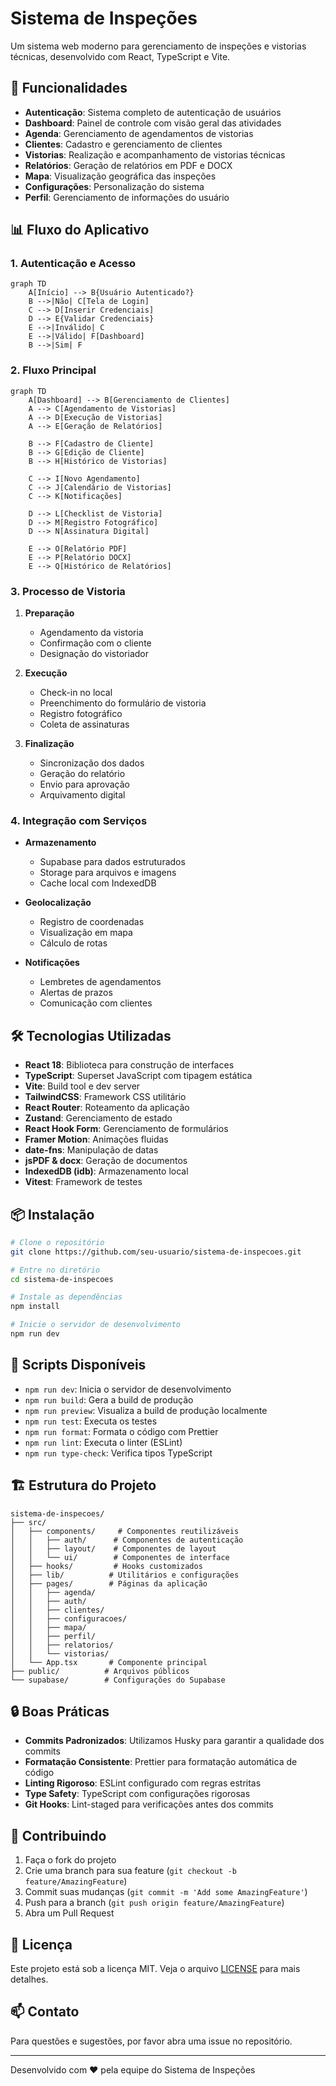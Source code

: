# Sistema de Inspeções

Um sistema web moderno para gerenciamento de inspeções e vistorias técnicas, desenvolvido com React, TypeScript e Vite.

## 🚀 Funcionalidades

- **Autenticação**: Sistema completo de autenticação de usuários
- **Dashboard**: Painel de controle com visão geral das atividades
- **Agenda**: Gerenciamento de agendamentos de vistorias
- **Clientes**: Cadastro e gerenciamento de clientes
- **Vistorias**: Realização e acompanhamento de vistorias técnicas
- **Relatórios**: Geração de relatórios em PDF e DOCX
- **Mapa**: Visualização geográfica das inspeções
- **Configurações**: Personalização do sistema
- **Perfil**: Gerenciamento de informações do usuário

## 📊 Fluxo do Aplicativo

### 1. Autenticação e Acesso

```mermaid
graph TD
    A[Início] --> B{Usuário Autenticado?}
    B -->|Não| C[Tela de Login]
    C --> D[Inserir Credenciais]
    D --> E{Validar Credenciais}
    E -->|Inválido| C
    E -->|Válido| F[Dashboard]
    B -->|Sim| F
```

### 2. Fluxo Principal

```mermaid
graph TD
    A[Dashboard] --> B[Gerenciamento de Clientes]
    A --> C[Agendamento de Vistorias]
    A --> D[Execução de Vistorias]
    A --> E[Geração de Relatórios]

    B --> F[Cadastro de Cliente]
    B --> G[Edição de Cliente]
    B --> H[Histórico de Vistorias]

    C --> I[Novo Agendamento]
    C --> J[Calendário de Vistorias]
    C --> K[Notificações]

    D --> L[Checklist de Vistoria]
    D --> M[Registro Fotográfico]
    D --> N[Assinatura Digital]

    E --> O[Relatório PDF]
    E --> P[Relatório DOCX]
    E --> Q[Histórico de Relatórios]
```

### 3. Processo de Vistoria

1. **Preparação**

   - Agendamento da vistoria
   - Confirmação com o cliente
   - Designação do vistoriador

2. **Execução**

   - Check-in no local
   - Preenchimento do formulário de vistoria
   - Registro fotográfico
   - Coleta de assinaturas

3. **Finalização**
   - Sincronização dos dados
   - Geração do relatório
   - Envio para aprovação
   - Arquivamento digital

### 4. Integração com Serviços

- **Armazenamento**

  - Supabase para dados estruturados
  - Storage para arquivos e imagens
  - Cache local com IndexedDB

- **Geolocalização**

  - Registro de coordenadas
  - Visualização em mapa
  - Cálculo de rotas

- **Notificações**
  - Lembretes de agendamentos
  - Alertas de prazos
  - Comunicação com clientes

## 🛠️ Tecnologias Utilizadas

- **React 18**: Biblioteca para construção de interfaces
- **TypeScript**: Superset JavaScript com tipagem estática
- **Vite**: Build tool e dev server
- **TailwindCSS**: Framework CSS utilitário
- **React Router**: Roteamento da aplicação
- **Zustand**: Gerenciamento de estado
- **React Hook Form**: Gerenciamento de formulários
- **Framer Motion**: Animações fluidas
- **date-fns**: Manipulação de datas
- **jsPDF & docx**: Geração de documentos
- **IndexedDB (idb)**: Armazenamento local
- **Vitest**: Framework de testes

## 📦 Instalação

```bash
# Clone o repositório
git clone https://github.com/seu-usuario/sistema-de-inspecoes.git

# Entre no diretório
cd sistema-de-inspecoes

# Instale as dependências
npm install

# Inicie o servidor de desenvolvimento
npm run dev
```

## 🔧 Scripts Disponíveis

- `npm run dev`: Inicia o servidor de desenvolvimento
- `npm run build`: Gera a build de produção
- `npm run preview`: Visualiza a build de produção localmente
- `npm run test`: Executa os testes
- `npm run format`: Formata o código com Prettier
- `npm run lint`: Executa o linter (ESLint)
- `npm run type-check`: Verifica tipos TypeScript

## 🏗️ Estrutura do Projeto

```
sistema-de-inspecoes/
├── src/
│   ├── components/     # Componentes reutilizáveis
│   │   ├── auth/      # Componentes de autenticação
│   │   ├── layout/    # Componentes de layout
│   │   └── ui/        # Componentes de interface
│   ├── hooks/         # Hooks customizados
│   ├── lib/          # Utilitários e configurações
│   ├── pages/        # Páginas da aplicação
│   │   ├── agenda/
│   │   ├── auth/
│   │   ├── clientes/
│   │   ├── configuracoes/
│   │   ├── mapa/
│   │   ├── perfil/
│   │   ├── relatorios/
│   │   └── vistorias/
│   └── App.tsx       # Componente principal
├── public/          # Arquivos públicos
└── supabase/        # Configurações do Supabase
```

## 🔒 Boas Práticas

- **Commits Padronizados**: Utilizamos Husky para garantir a qualidade dos commits
- **Formatação Consistente**: Prettier para formatação automática de código
- **Linting Rigoroso**: ESLint configurado com regras estritas
- **Type Safety**: TypeScript com configurações rigorosas
- **Git Hooks**: Lint-staged para verificações antes dos commits

## 🤝 Contribuindo

1. Faça o fork do projeto
2. Crie uma branch para sua feature (`git checkout -b feature/AmazingFeature`)
3. Commit suas mudanças (`git commit -m 'Add some AmazingFeature'`)
4. Push para a branch (`git push origin feature/AmazingFeature`)
5. Abra um Pull Request

## 📝 Licença

Este projeto está sob a licença MIT. Veja o arquivo [LICENSE](LICENSE) para mais detalhes.

## 📫 Contato

Para questões e sugestões, por favor abra uma issue no repositório.

---

Desenvolvido com ❤️ pela equipe do Sistema de Inspeções
